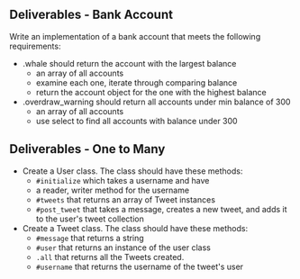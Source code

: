 ## Deliverables - Bank Account
Write an implementation of a bank account that meets the following requirements:

- .whale should return the account with the largest balance
  - an array of all accounts
  - examine each one, iterate through comparing balance
  - return the account object for the one with the highest balance
- .overdraw_warning should return all accounts under min balance of 300
  - an array of all accounts
  - use select to find all accounts with balance under 300

## Deliverables - One to Many
- Create a User class. The class should have these methods:
  - `#initialize` which takes a username and have
  - a reader, writer method for the username
  - `#tweets` that returns an array of Tweet instances
  - `#post_tweet` that takes a message, creates a new tweet, and adds it to the user's tweet collection
- Create a Tweet class. The class should have these methods:
  - `#message` that returns a string
  - `#user` that returns an instance of the user class
  - `.all` that returns all the Tweets created.
  - `#username` that returns the username of the tweet's user